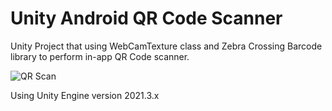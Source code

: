 # Unity Android QR Code Scanner

Unity Project that using WebCamTexture class and Zebra Crossing Barcode library to perform in-app QR Code scanner.

![QR Scan](images/qrscan1.gif)

Using Unity Engine version 2021.3.x